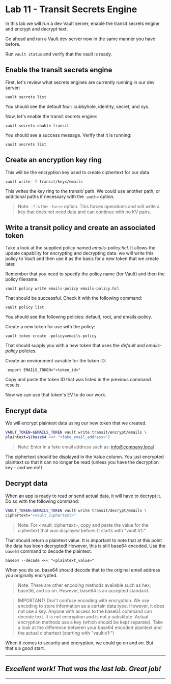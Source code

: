 # Lab 11 - Transit Secrets Engine
In this lab we will run a dev Vault server, enable the transit secrets engine and encrypt and decrypt text.

Go ahead and run a Vault dev server now in the same manner you have before.

Run `vault status` and verify that the vault is ready.

## Enable the transit secrets engine
First, let's review what secrets engines are currently running in our dev server:

`vault secrets list`

You should see the default four: cubbyhole, identity, secret, and sys.

Now, let's enable the transit secrets engine:

`vault secrets enable transit`

You should see a success message. Verify that it is running:

`vault secrets list`

## Create an encryption key ring
This will be the encryption key used to create ciphertext for our data. 

`vault write -f transit/keys/emails`

This writes the key ring to the transit/ path. We could use another path, or additional paths if necessary with the `-path=` option.

> Note: `-f` is the `-force` option. This forces operations and will write a key that does not need data and can continue with no KV pairs.

## Write a transit policy and create an associated token
Take a look at the supplied policy named *emails-policy.hcl*. It allows the update capability for encrypting and decrypting data. we will write this policy to Vault and then use it as the basis for a new token that we create later.

Remember that you need to specify the policy name (for Vault) and then the policy filename.

`vault policy write emails-policy emails-policy.hcl`

That should be successful. Check it with the following command:

`vault policy list`

You should see the following policies: default, root, and emails-policy.

Create a new token for use with the policy:

`vault token create -policy=emails-policy`

That should supply you with a new token that uses the *default* and *emails-policy* policies.

Create an environment variable for the token ID:

` export EMAILS_TOKEN="<token_id>"`

Copy and paste the token ID that was listed in the previous command results.

Now we can use that token's EV to do our work.

## Encrypt data
We will encrypt plaintext data using our new token that we created.

```bash
VAULT_TOKEN=$EMAILS_TOKEN vault write transit/encrypt/emails \
plaintext=$(base64 <<< "<fake_email_address>")
```

> Note: Enter in a fake email address such as: info@company.local

The ciphertext should be displayed in the Value column. You just encrypted plaintext so that it can no longer be read (unless you have the decryption key - and we do!)

## Decrypt data
When an app is ready to read or send actual data, it will have to decrypt it. Do so with the following command:

```bash
VAULT_TOKEN=$EMAILS_TOKEN vault write transit/decrypt/emails \
ciphertext="<vault_ciphertext>"
```

> Note: For <vault_ciphertext>, copy and paste the value for the ciphertext that was displayed before. It starts with "vault:V1:"

That should return a plaintext value. It is important to note that at this point the data has been decrypted! However, this is still base64 encoded. Use the `base64` command to decode the plaintext.

`base64 --decode <<< "<plaintext_value>"`

When you do so, base64 should decode that to the original email address you originally encrypted.

> Note: There are other encoding methods available such as hex, base36, and so on. However, base64 is an accepted standard.

> IMPORTANT! Don't confuse encoding with encryption. We use encoding to store information as a certain data type. However, it does not use a key. Anyone with access to the base64 command can decode text. It is not encryption and is not a substitute. Actual encryption methods use a key (which should be kept separate). Take a look at the difference between your base64 encoded plaintext and the actual ciphertext (starting with "vault:v1:")

When it comes to security and encryption, we could go on and on. But that's a good start.

---
## *Excellent work! That was the last lab. Great job!*
---

